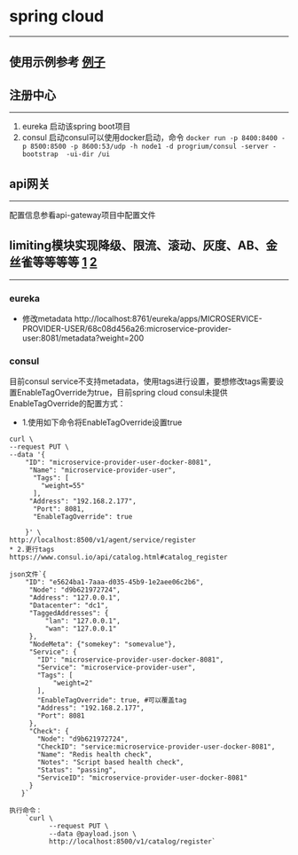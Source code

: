 # spring cloud 
-------
## 使用示例参考 [例子](https://github.com/21guns/spring-cloud-study)

## 注册中心
---------
1. eureka
    启动该spring boot项目
2. consul
    启动consul可以使用docker启动，命令
    `docker run -p 8400:8400 -p 8500:8500 -p 8600:53/udp -h node1 -d progrium/consul -server -bootstrap  -ui-dir /ui`


## api网关
---------
配置信息参看api-gateway项目中配置文件

## limiting模块实现降级、限流、滚动、灰度、AB、金丝雀等等等等 [1](http://xujin.org/sc/sc-ribbon-demoted/) [2](http://www.jianshu.com/p/37ee1e84900a)
---------
### eureka
 - 修改metadata
    http://localhost:8761/eureka/apps/MICROSERVICE-PROVIDER-USER/68c08d456a26:microservice-provider-user:8081/metadata?weight=200

### consul
   目前consul service不支持metadata，使用tags进行设置，要想修改tags需要设置EnableTagOverride为true，目前spring cloud consul未提供EnableTagOverride的配置方式：
   * 1.使用如下命令将EnableTagOverride设置true
   
    curl \
    --request PUT \
    --data '{
        "ID": "microservice-provider-user-docker-8081",
         "Name": "microservice-provider-user",
		  "Tags": [
		    "weight=55"
		  ],
		 "Address": "192.168.2.177",
		  "Port": 8081,
		  "EnableTagOverride": true

		}' \
    http://localhost:8500/v1/agent/service/register
    * 2.更行tags
    https://www.consul.io/api/catalog.html#catalog_register
    
    json文件`{
        "ID": "e5624ba1-7aaa-d035-45b9-1e2aee06c2b6",
         "Node": "d9b621972724",
         "Address": "127.0.0.1",
         "Datacenter": "dc1",
         "TaggedAddresses": {
             "lan": "127.0.0.1",
             "wan": "127.0.0.1"
         },
         "NodeMeta": {"somekey": "somevalue"},
         "Service": {
           "ID": "microservice-provider-user-docker-8081",
           "Service": "microservice-provider-user",
           "Tags": [
               "weight=2"
           ],
           "EnableTagOverride": true, #可以覆盖tag
           "Address": "192.168.2.177",
           "Port": 8081
         },
         "Check": {
           "Node": "d9b621972724",
           "CheckID": "service:microservice-provider-user-docker-8081",
           "Name": "Redis health check",
           "Notes": "Script based health check",
           "Status": "passing",
           "ServiceID": "microservice-provider-user-docker-8081"
         }
       }`
       
    执行命令：
        `curl \
              --request PUT \
              --data @payload.json \
              http://localhost:8500/v1/catalog/register`
